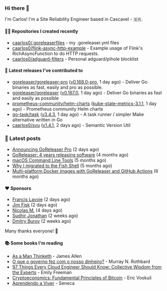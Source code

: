 ### Hi there 👋

I'm Carlos! I'm a Site Reliability Engineer based in Cascavel - 🇧🇷.

#### 👨‍💻 Repositories I created recently
- [caarlos0/.goreleaserfiles](https://github.com/caarlos0/.goreleaserfiles) - my .goreleaser.yml files
- [caarlos0/flink-async-http-example](https://github.com/caarlos0/flink-async-http-example) - Example usage of Flink&#39;s RichAsyncFunction to do HTTP requests.
- [caarlos0/adguard-filters](https://github.com/caarlos0/adguard-filters) - Personal adguard/pihole blocklist

#### 🚀 Latest releases I've contributed to


- [goreleaser/goreleaser-pro](https://github.com/goreleaser/goreleaser-pro) ([v0.168.0-pro](https://github.com/goreleaser/goreleaser-pro/releases/tag/v0.168.0-pro), 1 day ago) - Deliver Go binaries as fast, easily and pro as possible.
- [goreleaser/goreleaser](https://github.com/goreleaser/goreleaser) ([v0.167.0](https://github.com/goreleaser/goreleaser/releases/tag/v0.167.0), 1 day ago) - Deliver Go binaries as fast and easily as possible
- [prometheus-community/helm-charts](https://github.com/prometheus-community/helm-charts) ([kube-state-metrics-3.1.1](https://github.com/prometheus-community/helm-charts/releases/tag/kube-state-metrics-3.1.1), 1 day ago) - Prometheus community Helm charts
- [go-task/task](https://github.com/go-task/task) ([v3.4.3](https://github.com/go-task/task/releases/tag/v3.4.3), 1 day ago) - A task runner / simpler Make alternative written in Go
- [caarlos0/svu](https://github.com/caarlos0/svu) ([v1.4.1](https://github.com/caarlos0/svu/releases/tag/v1.4.1), 2 days ago) - Semantic Version Util

### 📄 Latest posts
- [Announcing GoReleaser Pro](https://carlosbecker.com/posts/goreleaser-pro/) (2 days ago)
- [GoReleaser: 4 years releasing software](https://carlosbecker.com/posts/goreleaser-4-years/) (4 months ago)
- [macOS Command Line Tools](https://carlosbecker.com/posts/xcode-select/) (5 months ago)
- [Why I migrated to the Fish Shell](https://carlosbecker.com/posts/fish/) (5 months ago)
- [Multi-platform Docker images with GoReleaser and GitHub Actions](https://carlosbecker.com/posts/multi-platform-docker-images-goreleaser-gh-actions/) (6 months ago)

#### ❤️ Sponsors
- [Francis Lavoie](https://github.com/francislavoie) (2 days ago)
- [Jim Fisk](https://github.com/jimafisk) (2 days ago)
- [Nicolas M.](https://github.com/penguwin) (4 days ago)
- [Sudhir Jonathan](https://github.com/sudhirj) (2 weeks ago)
- [Dmitry Burov](https://github.com/dmitryburov) (2 weeks ago)

Many thanks everyone! 🙏

#### 📚 Some books I'm reading
- [As a Man Thinketh](https://www.goodreads.com/book/show/25744249-as-a-man-thinketh) - James Allen
- [O que o governo fez com o nosso dinheiro?](https://www.goodreads.com/book/show/25266290-o-que-o-governo-fez-com-o-nosso-dinheiro) - Murray N. Rothbard
- [97 Things Every Cloud Engineer Should Know: Collective Wisdom from the Experts](https://www.goodreads.com/book/show/53483754-97-things-every-cloud-engineer-should-know) - Emily Freeman
- [Cryptoeconomics: Fundamental Principles of Bitcoin](https://www.goodreads.com/book/show/56919322-cryptoeconomics) - Eric Voskuil
- [Aprendendo a Viver](https://www.goodreads.com/book/show/28219486-aprendendo-a-viver) - Seneca

